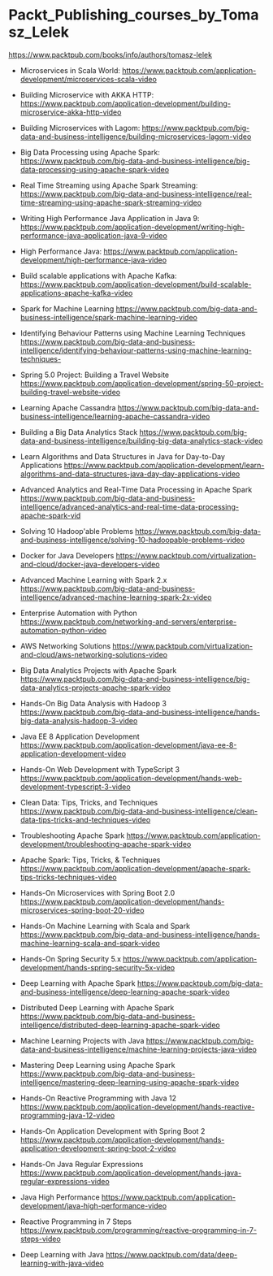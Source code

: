 # Packt_Publishing_courses_by_Tomasz_Lelek
https://www.packtpub.com/books/info/authors/tomasz-lelek

- Microservices in Scala World: 
https://www.packtpub.com/application-development/microservices-scala-video

- Building Microservice with AKKA HTTP:
https://www.packtpub.com/application-development/building-microservice-akka-http-video

- Building Microservices with Lagom:
https://www.packtpub.com/big-data-and-business-intelligence/building-microservices-lagom-video

- Big Data Processing using Apache Spark:
https://www.packtpub.com/big-data-and-business-intelligence/big-data-processing-using-apache-spark-video

- Real Time Streaming using Apache Spark Streaming:
https://www.packtpub.com/big-data-and-business-intelligence/real-time-streaming-using-apache-spark-streaming-video

- Writing High Performance Java Application in Java 9:
https://www.packtpub.com/application-development/writing-high-performance-java-application-java-9-video

- High Performance Java:
https://www.packtpub.com/application-development/high-performance-java-video

- Build scalable applications with Apache Kafka:
https://www.packtpub.com/application-development/build-scalable-applications-apache-kafka-video

- Spark for Machine Learning
https://www.packtpub.com/big-data-and-business-intelligence/spark-machine-learning-video

- Identifying Behaviour Patterns using Machine Learning Techniques
https://www.packtpub.com/big-data-and-business-intelligence/identifying-behaviour-patterns-using-machine-learning-techniques-

- Spring 5.0 Project: Building a Travel Website
https://www.packtpub.com/application-development/spring-50-project-building-travel-website-video

- Learning Apache Cassandra
https://www.packtpub.com/big-data-and-business-intelligence/learning-apache-cassandra-video

- Building a Big Data Analytics Stack
https://www.packtpub.com/big-data-and-business-intelligence/building-big-data-analytics-stack-video

- Learn Algorithms and Data Structures in Java for Day-to-Day Applications
https://www.packtpub.com/application-development/learn-algorithms-and-data-structures-java-day-day-applications-video

- Advanced Analytics and Real-Time Data Processing in Apache Spark 
https://www.packtpub.com/big-data-and-business-intelligence/advanced-analytics-and-real-time-data-processing-apache-spark-vid

- Solving 10 Hadoop'able Problems 
https://www.packtpub.com/big-data-and-business-intelligence/solving-10-hadoopable-problems-video

- Docker for Java Developers
https://www.packtpub.com/virtualization-and-cloud/docker-java-developers-video

- Advanced Machine Learning with Spark 2.x
https://www.packtpub.com/big-data-and-business-intelligence/advanced-machine-learning-spark-2x-video

- Enterprise Automation with Python
https://www.packtpub.com/networking-and-servers/enterprise-automation-python-video

- AWS Networking Solutions 
https://www.packtpub.com/virtualization-and-cloud/aws-networking-solutions-video

- Big Data Analytics Projects with Apache Spark
https://www.packtpub.com/big-data-and-business-intelligence/big-data-analytics-projects-apache-spark-video

- Hands-On Big Data Analysis with Hadoop 3
https://www.packtpub.com/big-data-and-business-intelligence/hands-big-data-analysis-hadoop-3-video

- Java EE 8 Application Development
https://www.packtpub.com/application-development/java-ee-8-application-development-video

- Hands-On Web Development with TypeScript 3
https://www.packtpub.com/application-development/hands-web-development-typescript-3-video

- Clean Data: Tips, Tricks, and Techniques
https://www.packtpub.com/big-data-and-business-intelligence/clean-data-tips-tricks-and-techniques-video

- Troubleshooting Apache Spark 
https://www.packtpub.com/application-development/troubleshooting-apache-spark-video

- Apache Spark: Tips, Tricks, & Techniques
https://www.packtpub.com/application-development/apache-spark-tips-tricks-techniques-video

- Hands-On Microservices with Spring Boot 2.0
https://www.packtpub.com/application-development/hands-microservices-spring-boot-20-video

- Hands-On Machine Learning with Scala and Spark
https://www.packtpub.com/big-data-and-business-intelligence/hands-machine-learning-scala-and-spark-video

- Hands-On Spring Security 5.x 
https://www.packtpub.com/application-development/hands-spring-security-5x-video

- Deep Learning with Apache Spark 
https://www.packtpub.com/big-data-and-business-intelligence/deep-learning-apache-spark-video

- Distributed Deep Learning with Apache Spark
 https://www.packtpub.com/big-data-and-business-intelligence/distributed-deep-learning-apache-spark-video
 
- Machine Learning Projects with Java
https://www.packtpub.com/big-data-and-business-intelligence/machine-learning-projects-java-video

- Mastering Deep Learning using Apache Spark
https://www.packtpub.com/big-data-and-business-intelligence/mastering-deep-learning-using-apache-spark-video

- Hands-On Reactive Programming with Java 12
https://www.packtpub.com/application-development/hands-reactive-programming-java-12-video

- Hands-On Application Development with Spring Boot 2 
https://www.packtpub.com/application-development/hands-application-development-spring-boot-2-video

- Hands-On Java Regular Expressions
https://www.packtpub.com/application-development/hands-java-regular-expressions-video

- Java High Performance 
https://www.packtpub.com/application-development/java-high-performance-video

- Reactive Programming in 7 Steps
https://www.packtpub.com/programming/reactive-programming-in-7-steps-video
 
- Deep Learning with Java
https://www.packtpub.com/data/deep-learning-with-java-video
